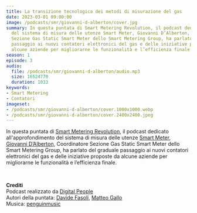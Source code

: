 ```yaml
---
title: La transizione tecnologica dei metodi di misurazione del gas
date: 2023-03-01 09:00:00
image: /podcasts/smr/giovanni-d-alberton/cover.jpg
summary: In questa puntata di Smart Metering Revolution, il podcast dedicato all'approfondimento
  del sistema di misura delle utenze Smart Meter, Giovanni D’Alberton, Coordinatore
  Sezione Gas Static Smart Meter dello Smart Metering Group, ha parlato del graduale
  passaggio ai nuovi contatori elettronici del gas e delle iniziative proposte da
  alcune aziende per migliorarne le funzionalità e l’efficienza finale.
season: 1
episode: 3
audio:
  file: /podcasts/smr/giovanni-d-alberton/audio.mp3
  size: 16524770
  duration: 1033
keywords:
- Smart Metering
- Contatori
imageset:
- /podcasts/smr/giovanni-d-alberton/cover.1000x1000.webp
- /podcasts/smr/giovanni-d-alberton/cover.2400x2400.jpeg
---
```


In questa puntata di [Smart Metering Revolution](https://www.innovabilitycircle.com/suom-2023/), il podcast dedicato all'approfondimento del sistema di misura delle utenze [Smart Meter](https://smg-anie.it/), [Giovanni D’Alberton](https://www.linkedin.com/in/giovannidalberton/?originalSubdomain=it), Coordinatore Sezione Gas Static Smart Meter dello Smart Metering Group, ha parlato del graduale passaggio ai nuovi contatori elettronici del gas e delle iniziative proposte da alcune aziende per migliorarne le funzionalità e l’efficienza finale.

<br>

**Crediti**<br>
Podcast realizzato da [Digital People](https://w3id.org/digitalpeople)<br>
Autori della puntata: [Davide Fasoli](https://www.linkedin.com/in/davide-fasoli-2b3246179/), [Matteo Gallo](https://www.linkedin.com/in/matteo-gallo-4a5ab31a8/)<br>
Musica: [penguinmusic](https://pixabay.com/users/penguinmusic-24940186/)